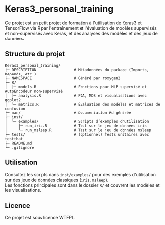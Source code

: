 # Keras3_personal_training

Ce projet est un petit projet de formation à l'utilisation de Keras3 et TensorFlow via R par l'entraînement et l'évaluation de modèles supervisés et non-supervisés avec Keras, et des analyses des modèles et des jeux de données.

## Structure du projet

```
Keras3_personal_training/
├─ DESCRIPTION                 # Métadonnées du package (Imports, Depends, etc.)
├─ NAMESPACE                   # Généré par roxygen2
├─ R/
│  ├─ models.R                 # Fonctions pour MLP supervisé et AutoEncodeur non-supervisé
│  ├─ analysis.R               # PCA, MDS et visualisations avec ggplot2
│  └─ metrics.R                # Évaluation des modèles et matrices de confusion
├─ man/                        # Documentation Rd générée
├─ inst/
│  └─ examples/                # Scripts d’exemples d'utilisation
│     ├─ run_iris.R            # Test sur le jeu de données iris
│     └─ run_msleep.R          # Test sur le jeu de données msleep
├─ tests/                      # (optionnel) Tests unitaires avec testthat
├─ README.md
└─ .gitignore
```

## Utilisation

Consultez les scripts dans `inst/examples/` pour des exemples d'utilisation sur des jeux de données classiques (`iris`, `msleep`).  
Les fonctions principales sont dans le dossier `R/` et couvrent les modèles et les visualisations.

## Licence

Ce projet est sous licence WTFPL.
